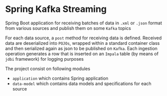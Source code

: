 # Spring Kafka Streaming

Spring Boot application for receiving batches of data in `.xml` or `.json` format
from various sources and publish them on some `Kafka` topics

For each data source, a `post` method for receiving data is defined. 
Received data are deserialized into `POJOs`, wrapped within a standard container class 
and then serialized again as json to be published on `Kafka`. Each ingestion operation generates 
a row that is inserted on an `Impala` table (by means of `jdbi` framework) for logging purposes

The project consist on following modules

* `application` which contains Spring application
* `data-model` which contains data models and specifications for each source
